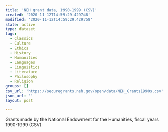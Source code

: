```yaml
---
title: 'NEH grant data, 1990-1999 (CSV)'
created: '2020-11-12T14:59:29.429748'
modified: '2020-11-12T14:59:29.429758'
state: active
type: dataset
tags:
  - Classics
  - Culture
  - Ethics
  - History
  - Humanities
  - Languages
  - Linguistics
  - Literature
  - Philosophy
  - Religion
groups: []
csv_url: 'https://securegrants.neh.gov/open/data/NEH_Grants1990s.csv'
json_url: ''
layout: post

---
```

Grants made by the National Endowment for the Humanities, fiscal years 1990-1999 (CSV)
